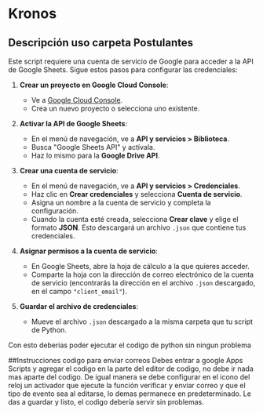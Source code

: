 # Kronos

## Descripción uso carpeta Postulantes
Este script requiere una cuenta de servicio de Google para acceder a la API de Google Sheets. Sigue estos pasos para configurar las credenciales:

1. **Crear un proyecto en Google Cloud Console**:
   - Ve a [Google Cloud Console](https://console.cloud.google.com/).
   - Crea un nuevo proyecto o selecciona uno existente.

2. **Activar la API de Google Sheets**:
   - En el menú de navegación, ve a **API y servicios > Biblioteca**.
   - Busca "Google Sheets API" y actívala.
   - Haz lo mismo para la **Google Drive API**.

3. **Crear una cuenta de servicio**:
   - En el menú de navegación, ve a **API y servicios > Credenciales**.
   - Haz clic en **Crear credenciales** y selecciona **Cuenta de servicio**.
   - Asigna un nombre a la cuenta de servicio y completa la configuración.
   - Cuando la cuenta esté creada, selecciona **Crear clave** y elige el formato **JSON**. Esto descargará un archivo `.json` que contiene tus credenciales.

4. **Asignar permisos a la cuenta de servicio**:
   - En Google Sheets, abre la hoja de cálculo a la que quieres acceder.
   - Comparte la hoja con la dirección de correo electrónico de la cuenta de servicio (encontrarás la dirección en el archivo `.json` descargado, en el campo `"client_email"`).

5. **Guardar el archivo de credenciales**:
   - Mueve el archivo `.json` descargado a la misma carpeta que tu script de Python.

Con esto deberias poder ejecutar el codigo de python sin ningun problema

##Instrucciones codigo para enviar correos
Debes entrar a google Apps Scripts y agregar el codigo en la parte del editor de codigo, no debe ir nada mas aparte del codigo. De igual manera se debe configurar en el icono del reloj un activador que ejecute la función verificar y enviar correo y que el tipo de evento sea al editarse, lo demas permanece en predeterminado. Le das a guardar y listo, el codigo debería servir sin problemas.

